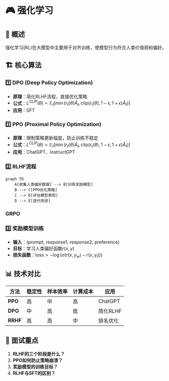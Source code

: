 # 🎮 强化学习

## 🎯 概述
强化学习(RL)在大模型中主要用于对齐训练，使模型行为符合人类价值观和偏好。

## 🏗️ 核心算法
### 1️⃣ DPO (Deep Policy Optimization)
- **原理**：简化RLHF流程，直接优化策略
- **公式**：$L^{CLIP}(\theta) = \mathbb{E}_t[\min(r_t(\theta)\hat{A}_t, \text{clip}(r_t(\theta), 1-\epsilon, 1+\epsilon)\hat{A}_t)]$
- **应用**：SFT


### 1️⃣ PPO (Proximal Policy Optimization)
- **原理**：限制策略更新幅度，防止训练不稳定
- **公式**：$L^{CLIP}(\theta) = \mathbb{E}_t[\min(r_t(\theta)\hat{A}_t, \text{clip}(r_t(\theta), 1-\epsilon, 1+\epsilon)\hat{A}_t)]$
- **应用**：ChatGPT、InstructGPT

### 2️⃣ RLHF流程
```mermaid
graph TD
    A[收集人类偏好数据] --> B[训练奖励模型]
    B --> C[PPO优化策略]
    C --> D[评估模型表现]
    D --> E[迭代改进]
```

### GRPO
### 3️⃣ 奖励模型训练
- **输入**：(prompt, response1, response2, preference)
- **目标**：学习人类偏好函数$r(x,y)$
- **损失函数**：$\text{loss} = -\log(\sigma(r(x,y_w) - r(x,y_l)))$

## 📊 技术对比
| 方法 | 稳定性 | 样本效率 | 计算成本 | 应用 |
|---|---|---|---|---|
| **PPO** | 高 | 中 | 高 | ChatGPT |
| **DPO** | 中 | 高 | 低 | 简化RLHF |
| **RRHF** | 高 | 高 | 中 | 排名优化 |

## 🎯 面试重点
1. **RLHF的三个阶段是什么？**
2. **PPO如何防止策略崩溃？**
3. **奖励模型的训练目标？**
4. **RLHF与SFT的区别？**